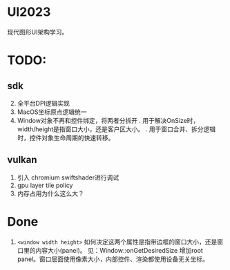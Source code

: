 # UI2023
现代图形UI架构学习。

# TODO:
## sdk
2. 全平台DPI逻辑实现
3. MacOS坐标原点逻辑统一
4. Window对象不再和控件绑定，将两者分拆开
   . 用于解决OnSize时，width/height是指窗口大小，还是客户区大小。 
   . 用于窗口合并、拆分逻辑时，控件对象生命周期的快速转移。

## vulkan
1. 引入 chromium swiftshader进行调试
2. gpu layer tile policy
3. 内存占用为什么这么大？

# Done

1. `<window width height>` 如何决定这两个属性是指带边框的窗口大小，还是窗口里的内容大小(panel)。
   见：Window::onGetDesiredSize
   增加root panel。窗口层面使用像素大小，内部控件、渲染都使用设备无关坐标。